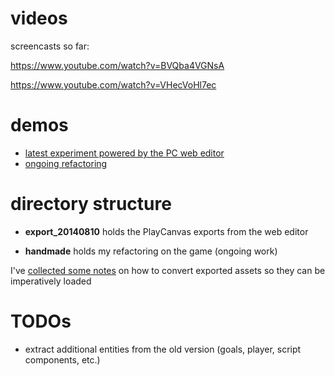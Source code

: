 # videos

screencasts so far:

https://www.youtube.com/watch?v=BVQba4VGNsA

https://www.youtube.com/watch?v=VHecVoHl7ec



# demos

* [latest experiment powered by the PC web editor](http://josepedrodias.github.io/golo/export_20140810/index.html)
* [ongoing refactoring](http://josepedrodias.github.io/golo/handmade/index.html)



# directory structure

* **export_20140810** holds the PlayCanvas exports from the web editor

* **handmade** holds my refactoring on the game (ongoing work)

I've [collected some notes](PLAYCANVAS_NOTES.md) on how to convert exported assets so they can be imperatively loaded



# TODOs

* extract additional entities from the old version (goals, player, script components, etc.)
